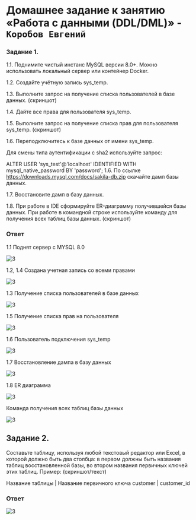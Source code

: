  # Домашнее задание к занятию «Работа с данными (DDL/DML)» - `Коробов Евгений`

### Задание 1.
1.1. Поднимите чистый инстанс MySQL версии 8.0+. Можно использовать локальный сервер или контейнер Docker.

1.2. Создайте учётную запись sys_temp.

1.3. Выполните запрос на получение списка пользователей в базе данных. (скриншот)

1.4. Дайте все права для пользователя sys_temp.

1.5. Выполните запрос на получение списка прав для пользователя sys_temp. (скриншот)

1.6. Переподключитесь к базе данных от имени sys_temp.

Для смены типа аутентификации с sha2 используйте запрос:

ALTER USER 'sys_test'@'localhost' IDENTIFIED WITH mysql_native_password BY 'password';
1.6. По ссылке https://downloads.mysql.com/docs/sakila-db.zip скачайте дамп базы данных.

1.7. Восстановите дамп в базу данных.

1.8. При работе в IDE сформируйте ER-диаграмму получившейся базы данных. При работе в командной строке используйте команду для получения всех таблиц базы данных. (скриншот)
### Ответ
1.1 Поднят сервер с MYSQL 8.0

![3](https://github.com/nespaces/sdb-homeworks/blob/main/img/sql/1.png)

1.2, 1.4 Создана учетная запись со всеми правами

![3](https://github.com/nespaces/sdb-homeworks/blob/main/img/sql/2.png)

1.3 Получение списка пользователей в базе данных

![3](https://github.com/nespaces/sdb-homeworks/blob/main/img/sql/3.png)

1.5 Получение списка прав на пользователя

![3](https://github.com/nespaces/sdb-homeworks/blob/main/img/sql/4.png)

1.6 Пользователь подключения sys_temp

![3](https://github.com/nespaces/sdb-homeworks/blob/main/img/sql/5.png)

1.7 Восстановление дампа в базу данных

![3](https://github.com/nespaces/sdb-homeworks/blob/main/img/sql/6.png)

1.8 ER диаграмма

![3](https://github.com/nespaces/sdb-homeworks/blob/main/img/sql/7.png)

Команда получения всех таблиц базы данных

![3](https://github.com/nespaces/sdb-homeworks/blob/main/img/sql/8.png)

## Задание 2. 
Составьте таблицу, используя любой текстовый редактор или Excel, в которой должно быть два столбца: в первом должны быть названия таблиц восстановленной базы, во втором названия первичных ключей этих таблиц. Пример: (скриншот/текст)

Название таблицы | Название первичного ключа
customer         | customer_id

### Ответ
![3](https://github.com/nespaces/sdb-homeworks/blob/main/img/sql/9.png)
